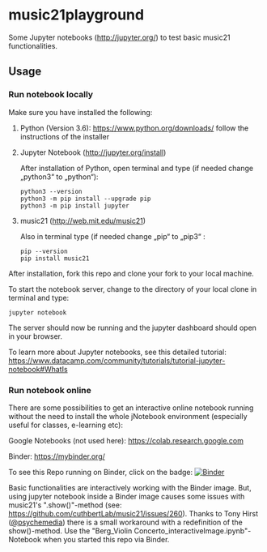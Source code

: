 # music21playground

Some Jupyter notebooks (http://jupyter.org/) to test basic music21 functionalities.

## Usage

### Run notebook locally

Make sure you have installed the following:
1. Python (Version 3.6): https://www.python.org/downloads/
    follow the instructions of the installer

2. Jupyter Notebook (http://jupyter.org/install)
    
    After installation of Python, open terminal and type (if needed change „python3“ to „python“):
    ```
    python3 --version
    python3 -m pip install --upgrade pip
    python3 -m pip install jupyter
    ```

3. music21 (http://web.mit.edu/music21)
    
    Also in terminal type (if needed change „pip“ to „pip3“ :
    ```
    pip --version
    pip install music21
    ```

After installation, fork this repo and clone your fork to your local machine. 

To start the notebook server, change to the directory of your local clone in terminal and type:
    
```
jupyter notebook
```

The server should now be running and the jupyter dashboard should open in your browser.

To learn more about Jupyter notebooks, see this detailed tutorial: https://www.datacamp.com/community/tutorials/tutorial-jupyter-notebook#WhatIs


### Run notebook online
There are some possibilities to get an interactive online notebook running without the need to install the whole jNotebook environment (especially useful for classes, e-learning etc):

Google Notebooks (not used here):
https://colab.research.google.com

Binder:
https://mybinder.org/

To see this Repo running on Binder, click on the badge: 
[![Binder](https://mybinder.org/badge.svg)](https://mybinder.org/v2/gh/musicEnfanthen/music21playground/master)

Basic functionalities are interactively working with the Binder image. But, using jupyter notebook inside a Binder image causes some issues with music21's ".show()"-method (see: https://github.com/cuthbertLab/music21/issues/260). Thanks to Tony Hirst ([@psychemedia](https://github.com/psychemedia)) there is a small workaround with a redefinition of the show()-method. Use the "Berg_Violin Concerto_interactiveImage.ipynb"-Notebook when you started this repo via Binder.
